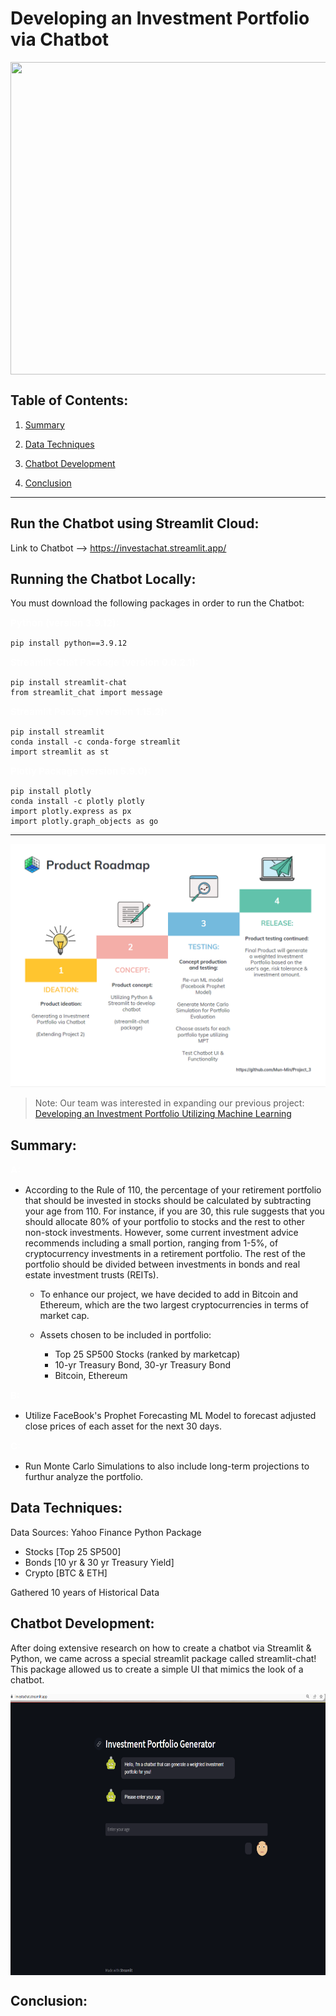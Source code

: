 # Developing an Investment Portfolio via Chatbot

<img align="middle" width="850" height="500" src="https://img.freepik.com/free-vector/isometric-chatbot-flowchart-with-smartphones-computers-message-bubbles_1284-55214.jpg?w=1380&t=st=1672885485~exp=1672886085~hmac=3564b76784e0d8b531dadd28cc459a78dfa87f3d220b8b46af532c9ec4f4a0a5">

## Table of Contents:
1. [Summary](#summary)

2. [Data Techniques](#data-techniques)

3. [Chatbot Development](#chatbot-development)
   
4. [Conclusion](#conclusion)

---

## Run the Chatbot using Streamlit Cloud:

Link to Chatbot --> https://investachat.streamlit.app/

## Running the Chatbot Locally:
You must download the following packages in order to run the Chatbot:

<span style="color:white;font-weight:100;font-size:15px">
    <b>Python (version 3.9.12):</b>
</span>

    pip install python==3.9.12

<span style="color:white;font-weight:100;font-size:15px">
    <b>Streamlit-Chat Package (version 0.0.2.1):</b>
</span>

    pip install streamlit-chat
    from streamlit_chat import message

<span style="color:white;font-weight:100;font-size:15px">
    <b>Streamlit Package (version 1.15.2):</b>
</span>

    pip install streamlit
    conda install -c conda-forge streamlit
    import streamlit as st

<span style="color:white;font-weight:100;font-size:15px">
    <b>Plotly Package (version 5.9.0):</b>
</span>

    pip install plotly
    conda install -c plotly plotly
    import plotly.express as px
    import plotly.graph_objects as go

---

<p align="center">
  <img src="./Images/Project_Roadmap.png"/>
</p>

> Note:
> Our team was interested in expanding our previous project:
[Developing an Investment Portfolio Utilizing Machine Learning](https://github.com/Mun-Min/Project_Two)

## Summary:

<span style="color:white;font-weight:100;font-size:15px">
    <b>A:</b>
</span>

* According to the Rule of 110, the percentage of your retirement portfolio that should be invested in stocks should be calculated by subtracting your age from 110. For instance, if you are 30, this rule suggests that you should allocate 80% of your portfolio to stocks and the rest to other non-stock investments. However, some current investment advice recommends including a small portion, ranging from 1-5%, of cryptocurrency investments in a retirement portfolio. The rest of the portfolio should be divided between investments in bonds and real estate investment trusts (REITs).
  
  * To enhance our project, we have decided to add in Bitcoin and Ethereum, which are the two largest cryptocurrencies in terms of market cap.
  * Assets chosen to be included in portfolio:

    * Top 25 SP500 Stocks (ranked by marketcap)
    * 10-yr Treasury Bond, 30-yr Treasury Bond
    * Bitcoin, Ethereum

<span style="color:white;font-weight:100;font-size:15px">
    <b>B:</b>
</span>

* Utilize FaceBook's Prophet Forecasting ML Model to forecast adjusted close prices of each asset for the next 30 days.

<span style="color:white;font-weight:100;font-size:15px">
    <b>C:</b>
</span>

* Run Monte Carlo Simulations to also include long-term projections to furthur analyze the portfolio.

## Data Techniques:

Data Sources: Yahoo Finance Python Package

* Stocks [Top 25 SP500]
* Bonds [10 yr & 30 yr Treasury Yield]
* Crypto [BTC & ETH]

Gathered 10 years of Historical Data

## Chatbot Development:

After doing extensive research on how to create a chatbot via Streamlit & Python, we came across a special streamlit package called streamlit-chat! This package allowed us to create a simple UI that mimics the look of a chatbot.

<img align="middle" width="700" height="450" src="./Images/investachat.png">


## Conclusion:
